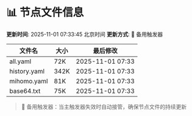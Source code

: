 # 📊 节点文件信息

**更新时间**: 2025-11-01 07:33:45 北京时间
**更新方式**: 🔄 备用触发器

| 文件名 | 大小 | 最后修改 |
|--------|------|----------|
| all.yaml | 72K | 2025-11-01 07:33 |
| history.yaml | 342K | 2025-11-01 07:33 |
| mihomo.yaml | 81K | 2025-11-01 07:33 |
| base64.txt | 75K | 2025-11-01 07:33 |

> 🔄 备用触发器：当主触发器失效时自动接管，确保节点文件的持续更新
